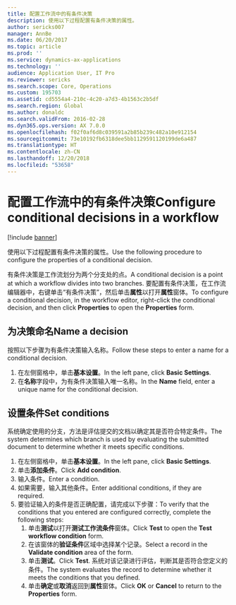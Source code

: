 ```yaml
---
title: 配置工作流中的有条件决策
description: 使用以下过程配置有条件决策的属性。
author: sericks007
manager: AnnBe
ms.date: 06/20/2017
ms.topic: article
ms.prod: ''
ms.service: dynamics-ax-applications
ms.technology: ''
audience: Application User, IT Pro
ms.reviewer: sericks
ms.search.scope: Core, Operations
ms.custom: 195703
ms.assetid: cd5554a4-210c-4c20-a7d3-4b1563c2b5df
ms.search.region: Global
ms.author: donaldc
ms.search.validFrom: 2016-02-28
ms.dyn365.ops.version: AX 7.0.0
ms.openlocfilehash: f02f0af6d8c039591a2b85b239c482a10e912154
ms.sourcegitcommit: 73e10192fb6318dee5bb1129591120199de6a487
ms.translationtype: HT
ms.contentlocale: zh-CN
ms.lasthandoff: 12/20/2018
ms.locfileid: "53658"
---
```

# <a name="configure-conditional-decisions-in-a-workflow"></a><span data-ttu-id="a5cd3-103">配置工作流中的有条件决策</span><span class="sxs-lookup"><span data-stu-id="a5cd3-103">Configure conditional decisions in a workflow</span></span>

[!include [banner](../includes/banner.md)]

<span data-ttu-id="a5cd3-104">使用以下过程配置有条件决策的属性。</span><span class="sxs-lookup"><span data-stu-id="a5cd3-104">Use the following procedure to configure the properties of a conditional decision.</span></span>

<span data-ttu-id="a5cd3-105">有条件决策是工作流划分为两个分支处的点。</span><span class="sxs-lookup"><span data-stu-id="a5cd3-105">A conditional decision is a point at which a workflow divides into two branches.</span></span> <span data-ttu-id="a5cd3-106">要配置有条件决策，在工作流编辑器中，右键单击“有条件决策”，然后单击**属性**以打开**属性**窗体。</span><span class="sxs-lookup"><span data-stu-id="a5cd3-106">To configure a conditional decision, in the workflow editor, right-click the conditional decision, and then click **Properties** to open the **Properties** form.</span></span>

## <a name="name-a-decision"></a><span data-ttu-id="a5cd3-107">为决策命名</span><span class="sxs-lookup"><span data-stu-id="a5cd3-107">Name a decision</span></span>
<span data-ttu-id="a5cd3-108">按照以下步骤为有条件决策输入名称。</span><span class="sxs-lookup"><span data-stu-id="a5cd3-108">Follow these steps to enter a name for a conditional decision.</span></span>
1.  <span data-ttu-id="a5cd3-109">在左侧窗格中，单击**基本设置**。</span><span class="sxs-lookup"><span data-stu-id="a5cd3-109">In the left pane, click **Basic Settings**.</span></span>
2.  <span data-ttu-id="a5cd3-110">在**名称**字段中，为有条件决策输入唯一名称。</span><span class="sxs-lookup"><span data-stu-id="a5cd3-110">In the **Name** field, enter a unique name for the conditional decision.</span></span>

## <a name="set-conditions"></a><span data-ttu-id="a5cd3-111">设置条件</span><span class="sxs-lookup"><span data-stu-id="a5cd3-111">Set conditions</span></span>
<span data-ttu-id="a5cd3-112">系统确定使用的分支，方法是评估提交的文档以确定其是否符合特定条件。</span><span class="sxs-lookup"><span data-stu-id="a5cd3-112">The system determines which branch is used by evaluating the submitted document to determine whether it meets specific conditions.</span></span>
1.  <span data-ttu-id="a5cd3-113">在左侧窗格中，单击**基本设置**。</span><span class="sxs-lookup"><span data-stu-id="a5cd3-113">In the left pane, click **Basic Settings**.</span></span>
2.  <span data-ttu-id="a5cd3-114">单击**添加条件**。</span><span class="sxs-lookup"><span data-stu-id="a5cd3-114">Click **Add condition**.</span></span>
3.  <span data-ttu-id="a5cd3-115">输入条件。</span><span class="sxs-lookup"><span data-stu-id="a5cd3-115">Enter a condition.</span></span>
4.  <span data-ttu-id="a5cd3-116">如果需要，输入其他条件。</span><span class="sxs-lookup"><span data-stu-id="a5cd3-116">Enter additional conditions, if they are required.</span></span>
5.  <span data-ttu-id="a5cd3-117">要验证输入的条件是否正确配置，请完成以下步骤：</span><span class="sxs-lookup"><span data-stu-id="a5cd3-117">To verify that the conditions that you entered are configured correctly, complete the following steps:</span></span>
    1.  <span data-ttu-id="a5cd3-118">单击**测试**以打开**测试工作流条件**窗体。</span><span class="sxs-lookup"><span data-stu-id="a5cd3-118">Click **Test** to open the **Test workflow condition** form.</span></span>
    2.  <span data-ttu-id="a5cd3-119">在该窗体的**验证条件**区域中选择某个记录。</span><span class="sxs-lookup"><span data-stu-id="a5cd3-119">Select a record in the **Validate condition** area of the form.</span></span>
    3.  <span data-ttu-id="a5cd3-120">单击**测试**。</span><span class="sxs-lookup"><span data-stu-id="a5cd3-120">Click **Test**.</span></span> <span data-ttu-id="a5cd3-121">系统对该记录进行评估，判断其是否符合您定义的条件。</span><span class="sxs-lookup"><span data-stu-id="a5cd3-121">The system evaluates the record to determine whether it meets the conditions that you defined.</span></span>
    4.  <span data-ttu-id="a5cd3-122">单击**确定**或**取消**返回到**属性**窗体。</span><span class="sxs-lookup"><span data-stu-id="a5cd3-122">Click **OK** or **Cancel** to return to the **Properties** form.</span></span>





